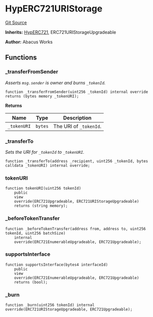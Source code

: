 # HypERC721URIStorage
[Git Source](https://github.com/hyperlane-xyz/hyperlane-monorepo/blob/60f321f452052881dce4e22999022e11fc117456/contracts/extensions/HypERC721URIStorage.sol)

**Inherits:**
[HypERC721](/contracts/HypERC721.sol/contract.HypERC721.md), ERC721URIStorageUpgradeable

**Author:**
Abacus Works


## Functions
### _transferFromSender

*Asserts `msg.sender` is owner and burns `_tokenId`.*


```solidity
function _transferFromSender(uint256 _tokenId) internal override returns (bytes memory _tokenURI);
```
**Returns**

|Name|Type|Description|
|----|----|-----------|
|`_tokenURI`|`bytes`|The URI of `_tokenId`.|


### _transferTo

*Sets the URI for `_tokenId` to `_tokenURI`.*


```solidity
function _transferTo(address _recipient, uint256 _tokenId, bytes calldata _tokenURI) internal override;
```

### tokenURI


```solidity
function tokenURI(uint256 tokenId)
    public
    view
    override(ERC721Upgradeable, ERC721URIStorageUpgradeable)
    returns (string memory);
```

### _beforeTokenTransfer


```solidity
function _beforeTokenTransfer(address from, address to, uint256 tokenId, uint256 batchSize)
    internal
    override(ERC721EnumerableUpgradeable, ERC721Upgradeable);
```

### supportsInterface


```solidity
function supportsInterface(bytes4 interfaceId)
    public
    view
    override(ERC721EnumerableUpgradeable, ERC721Upgradeable)
    returns (bool);
```

### _burn


```solidity
function _burn(uint256 tokenId) internal override(ERC721URIStorageUpgradeable, ERC721Upgradeable);
```

